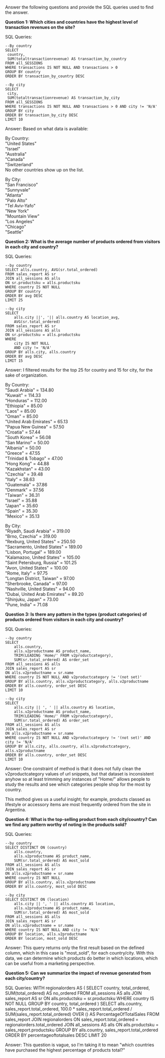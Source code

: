 Answer the following questions and provide the SQL queries used to find the answer.

    
**Question 1: Which cities and countries have the highest level of transaction revenues on the site?**


SQL Queries:<br>
```
--By country
SELECT 
 country, 
 SUM(totaltransactionrevenue) AS transaction_by_country
FROM all_SESSIONS
WHERE transactions IS NOT NULL AND transactions > 0
GROUP BY country 
ORDER BY transaction_by_country DESC
```
```
--By city
SELECT 
 city, 
 SUM(totaltransactionrevenue) AS transaction_by_city
FROM all_SESSIONS
WHERE transactions IS NOT NULL AND transactions > 0 AND city != 'N/A'
GROUP BY city 
ORDER BY transaction_by_city DESC
LIMIT 10
```

Answer: Based on what data is available:

By Country:<br>
"United States"<br>
"Israel"<br>
"Australia"<br>
"Canada"<br>
"Switzerland"<br>
No other countries show up on the list.

By City:<br>
"San Francisco"<br>
"Sunnyvale"<br>
"Atlanta"<br>
"Palo Alto"<br>
"Tel Aviv-Yafo"<br>
"New York"<br>
"Mountain View"<br>
"Los Angeles"<br>
"Chicago"<br>
"Seattle"<br>




**Question 2: What is the average number of products ordered from visitors in each city and country?**


SQL Queries:
```
--by country
SELECT alls.country, AVG(sr.total_ordered) 
FROM sales_report AS sr
JOIN all_sessions AS alls
ON sr.productsku = alls.productsku
WHERE country IS NOT NULL
GROUP BY country
ORDER BY avg DESC
LIMIT 25
```
```
--by city
SELECT 
    alls.city ||', '|| alls.country AS location_avg, 
    AVG(sr.total_ordered)
FROM sales_report AS sr
JOIN all_sessions AS alls
ON sr.productsku = alls.productsku
WHERE
    city IS NOT NULL 
    AND city != 'N/A'
GROUP BY alls.city, alls.country
ORDER BY avg DESC
LIMIT 15
```

Answer: I filtered results for the top 25 for country and 15 for city, for the sake of organization.<br>

By Country:<br>
"Saudi Arabia" =	134.80<br>
"Kuwait" =	114.33<br>
"Honduras" =	112.00<br>
"Ethiopia" =	85.00<br>
"Laos" =	85.00<br>
"Oman" =	85.00<br>
"United Arab Emirates" =	65.13<br>
"Papua New Guinea" =	57.50<br>
"Croatia" =	57.44<br>
"South Korea" =	56.08<br>
"San Marino" =	50.00<br>
"Albania" =	50.00<br>
"Greece" =	47.55<br>
"Trinidad & Tobago" =	47.00<br>
"Hong Kong" =	44.88<br>
"Kazakhstan" =	43.00<br>
"Czechia" =	39.48<br>
"Italy" =	38.63<br>
"Guatemala" =	37.86<br>
"Denmark" =	37.56<br>
"Taiwan" =	36.31<br>
"Israel" =	35.88<br>
"Japan" =	35.60<br>
"Spain" =	35.30<br>
"Mexico" =	35.13<br>

By City:<br>
"Riyadh, Saudi Arabia" = 	319.00<br>
"Brno, Czechia" =	319.00<br>
"Rexburg, United States" =	250.50<br>
"Sacramento, United States" =	189.00<br>
"Lisbon, Portugal" =	189.00<br>
"Kalamazoo, United States" =	105.00<br>
"Saint Petersburg, Russia" =	101.25<br>
"Avon, United States" =	100.00<br>
"Rome, Italy" =	97.75<br>
"Longtan District, Taiwan" =	97.00<br>
"Sherbrooke, Canada" =	97.00<br>
"Nashville, United States" =	94.00<br>
"Dubai, United Arab Emirates" =	89.20<br>
"Shinjuku, Japan" =	73.00<br>
"Pune, India" =	71.08<br>


**Question 3: Is there any pattern in the types (product categories) of products ordered from visitors in each city and country?**

SQL Queries:
```
--by country
SELECT 
	alls.country, 
	alls.v2productname AS product_name, 
	TRIM(LEADING 'Home/' FROM v2productcategory), 
	SUM(sr.total_ordered) AS order_set
FROM all_sessions AS alls
JOIN sales_report AS sr
ON alls.v2productname = sr.name
WHERE country IS NOT NULL AND v2productcategory != '(not set)'
GROUP BY alls.country, alls.v2productcategory, alls.v2productname
ORDER BY alls.country, order_set DESC
LIMIT 10
```
```
--by city
SELECT 
	alls.city || ', ' || alls.country AS location, 
	alls.v2productname AS product_name, 
	TRIM(LEADING 'Home/' FROM v2productcategory), 
	SUM(sr.total_ordered) AS order_set
FROM all_sessions AS alls
JOIN sales_report AS sr
ON alls.v2productname = sr.name
WHERE country IS NOT NULL AND v2productcategory != '(not set)' AND city != 'N/A'
GROUP BY alls.city, alls.country, alls.v2productcategory, alls.v2productname
ORDER BY alls.country, order_set DESC
LIMIT 10
```
Answer: One constraint of method is that it does not fully clean the v2productcategory values of url snippets, but that dataset is inconsistent anyhow so at least trimming any instances of "Home/" allows people to study the results and see which categories people shop for the most by country.

This method gives us a useful insight; for example, products classed as lifestyle or accessory items are most frequently ordered from the site in Argentina. 


**Question 4: What is the top-selling product from each city/country? Can we find any pattern worthy of noting in the products sold?**


SQL Queries:
```
--by country
SELECT DISTINCT ON (country)
	alls.country, 
	alls.v2productname AS product_name, 
	SUM(sr.total_ordered) AS most_sold
FROM all_sessions AS alls
JOIN sales_report AS sr
ON alls.v2productname = sr.name
WHERE country IS NOT NULL
GROUP BY alls.country, alls.v2productname
ORDER BY alls.country, most_sold DESC
```
```
--by city
SELECT DISTINCT ON (location)
	alls.city || ', ' || alls.country AS location, 
	alls.v2productname AS product_name, 
	SUM(sr.total_ordered) AS most_sold
FROM all_sessions AS alls
JOIN sales_report AS sr
ON alls.v2productname = sr.name
WHERE country IS NOT NULL AND city != 'N/A'
GROUP BY location, alls.v2productname
ORDER BY location, most_sold DESC
```

Answer: This query returns only the first result based on the defined column, which in this case is "most_sold", for each country/city. With this data, we can determine which products do better in which locations, which can be useful from a marketing perspective.


**Question 5: Can we summarize the impact of revenue generated from each city/country?**

SQL Queries:
WITH regionalorders AS (
  SELECT country, total_ordered, SUM(total_ordered) AS no_ordered
  FROM all_sessions AS alls
  JOIN sales_report AS sr 
  ON alls.productsku = sr.productsku
  WHERE country IS NOT NULL
  GROUP BY country, total_ordered
)
SELECT alls.country, sales_report.total_ordered, 
       100.0 * sales_report.total_ordered / SUM(sales_report.total_ordered) OVER () AS PercentageOfTotalSales
FROM sales_report
JOIN regionalorders 
ON sales_report.total_ordered = regionalorders.total_ordered
JOIN all_sessions AS alls
ON alls.productsku = sales_report.productsku
GROUP BY alls.country, sales_report.total_ordered
ORDER BY percentageoftotalsales DESC
LIMIT 20



Answer: This question is vague, so I'm taking it to mean "which countries have purchased the highest percentage of products total?"







